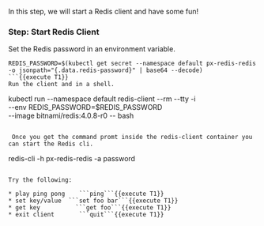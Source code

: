 In this step, we will start a Redis client and have some fun!

### Step: Start Redis Client

Set the Redis password in an environment variable.
```
REDIS_PASSWORD=$(kubectl get secret --namespace default px-redis-redis -o jsonpath="{.data.redis-password}" | base64 --decode)
```{{execute T1}}
Run the client and in a shell. 
```
 kubectl run --namespace default redis-client --rm --tty -i \
    --env REDIS_PASSWORD=$REDIS_PASSWORD \
    --image bitnami/redis:4.0.8-r0 -- bash
```{{execute T1}}

 Once you get the command promt inside the redis-client container you can start the Redis cli.

 ```
 redis-cli -h px-redis-redis -a password
 ```{{execute T1}}

Try the following:

* play ping pong    ```ping```{{execute T1}}
* set key/value  ```set foo bar```{{execute T1}}
* get key          ```get foo```{{execute T1}}
* exit client       ```quit```{{execute T1}}
